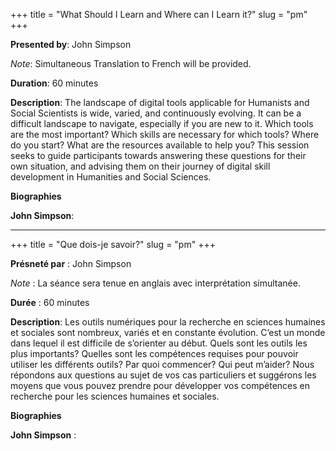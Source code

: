 +++
title = "What Should I Learn and Where can I Learn it?"
slug = "pm"
+++

**Presented by**: John Simpson

*Note*: Simultaneous Translation to French will be provided. 

**Duration**: 60 minutes

**Description**: The landscape of digital tools applicable for Humanists and Social Scientists is wide, varied, and continuously evolving. It can be a difficult landscape to navigate, especially if you are new to it. Which tools are the most important? Which skills are necessary for which tools? Where do you start? What are the resources available to help you? This session seeks to guide participants towards answering these questions for their own situation, and advising them on their journey of digital skill development in Humanities and Social Sciences.

**Biographies**

**John Simpson**:
<br>

---
+++
title = "Que dois-je savoir?"
slug = "pm"
+++

**Présneté par** : John Simpson

*Note* : La séance sera tenue en anglais avec interprétation simultanée.

**Durée** : 60 minutes

**Description**: Les outils numériques pour la recherche en sciences humaines et sociales sont nombreux, variés et en constante évolution. C’est un monde dans lequel il est difficile de s’orienter au début. Quels sont les outils les plus importants? Quelles sont les compétences requises pour pouvoir utiliser les différents outils? Par quoi commencer? Qui peut m’aider? Nous répondons aux questions au sujet de vos cas particuliers et suggérons les moyens que vous pouvez prendre pour développer vos compétences en recherche pour les sciences humaines et sociales. 

**Biographies** 

**John Simpson** : 
